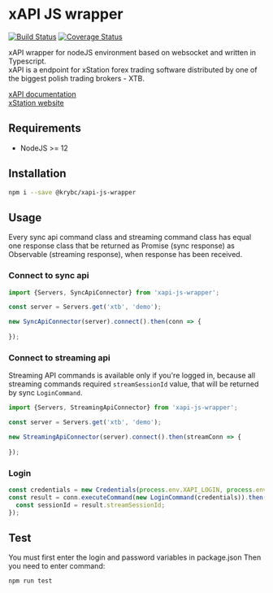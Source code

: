 # xAPI JS wrapper
[![Build Status](https://travis-ci.org/krybc/xapi-js-wrapper.svg?branch=master)](https://travis-ci.org/krybc/xapi-js-wrapper)
[![Coverage Status](https://coveralls.io/repos/github/krybc/xapi-js-wrapper/badge.svg)](https://coveralls.io/github/krybc/xapi-js-wrapper)

xAPI wrapper for nodeJS environment based on websocket and written in Typescript.  
xAPI is a endpoint for xStation forex trading software distributed by one of the biggest polish trading brokers - XTB.

[xAPI documentation](http://developers.xstore.pro/documentation/current)  
[xStation website](https://www.xtb.com/en/trading-services/trading-platforms/xstation)

## Requirements
* NodeJS >= 12

## Installation

```bash
npm i --save @krybc/xapi-js-wrapper
```


## Usage

Every sync api command class and streaming command class has equal one response class that be returned as Promise (sync response) as Observable (streaming response), when response has been received.


### Connect to sync api

```js
import {Servers, SyncApiConnector} from 'xapi-js-wrapper';

const server = Servers.get('xtb', 'demo');

new SyncApiConnector(server).connect().then(conn => {
  
});
```

### Connect to streaming api

Streaming API commands is available only if you're logged in, because all streaming commands required `streamSessionId` value, that will be returned by sync `LoginCommand`.

```js
import {Servers, StreamingApiConnector} from 'xapi-js-wrapper';

const server = Servers.get('xtb', 'demo');

new StreamingApiConnector(server).connect().then(streamConn => {
  
});
```

### Login

```js
const credentials = new Credentials(process.env.XAPI_LOGIN, process.env.XAPI_PASSWORD);
const result = conn.executeCommand(new LoginCommand(credentials)).then(result => {
  const sessionId = result.streamSessionId;
});
```

## Test

You must first enter the login and password variables in package.json
Then you need to enter command:

```bash
npm run test
```
